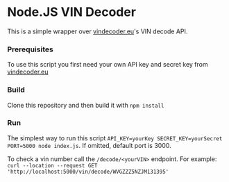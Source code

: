 # Node.JS VIN Decoder

This is a simple wrapper over [vindecoder.eu](https://vindecoder.eu/)'s VIN decode API.

### Prerequisites
To use this script you first need your own API key and secret key from [vindecoder.eu](https://vindecoder.eu/)

### Build
Clone this repository and then build it with `npm install`

### Run
The simplest way to run this script
`API_KEY=yourKey SECRET_KEY=yourSecret PORT=5000 node index.js`. If omitted, default port is 3000.

To check a vin number call the `/decode/<yourVIN>` endpoint. For example:
```curl --location --request GET 'http://localhost:5000/vin/decode/WVGZZZ5NZJM131395'```
